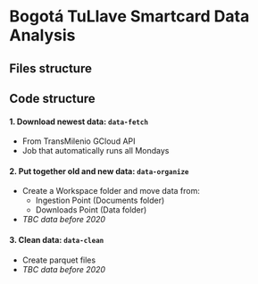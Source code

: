 # Bogotá TuLlave Smartcard Data Analysis

## Files structure

## Code structure
#### 1. Download newest data: `data-fetch`
  - From TransMilenio GCloud API
  - Job that automatically runs all Mondays
#### 2. Put together old and new data: `data-organize`
  - Create a Workspace folder and move data from:
    - Ingestion Point (Documents folder)
    - Downloads Point (Data folder)
  - _TBC data before 2020_
#### 3. Clean data: `data-clean`
- Create parquet files
 - _TBC data before 2020_